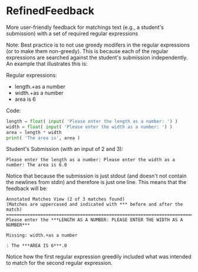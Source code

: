 # RefinedFeedback
More user-friendly feedback for matchings text (e.g., a student's submission) with a set of required regular expressions

Note: Best practice is to not use greedy modifers in the regular expressions (or to make them non-greedy).
This is because each of the regular expressions are searched against the student's submission independently.
An example that illustrates this is:

Regular expressions:
- length.+as a number
- width.+as a number
- area is 6

Code:
```python
length = float( input( 'Please enter the length as a number: ') )
width = float( input( 'Please enter the width as a number: ') )
area = length * width
print( 'The area is', area )
```

Student's Submission (with an input of 2 and 3):
```
Please enter the length as a number: Please enter the width as a number: The area is 6.0
```
Notice that because the submission is just stdout (and doesn't not contain the newlines from stdin) and therefore is just one line.
This means that the feedback will be:
```
Annotated Matches View (2 of 3 matches found)
(Matches are uppercased and indicated with *** before and after the match)
==========================================================================
Please enter the ***LENGTH AS A NUMBER: PLEASE ENTER THE WIDTH AS A NUMBER***

Missing: width.+as a number

: The ***AREA IS 6***.0
```
Notice how the first regular expression greedily included what was intended to match for the second regular expression.
